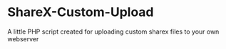 # ShareX-Custom-Upload
A little PHP script created for uploading custom sharex files to your own webserver
